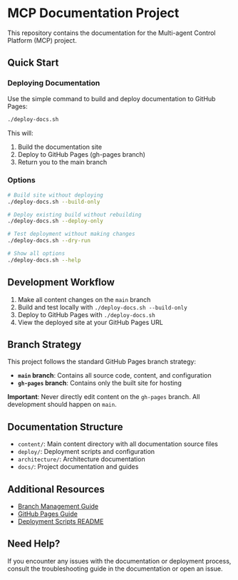 # MCP Documentation Project

This repository contains the documentation for the Multi-agent Control Platform (MCP) project.

## Quick Start

### Deploying Documentation

Use the simple command to build and deploy documentation to GitHub Pages:

```bash
./deploy-docs.sh
```

This will:
1. Build the documentation site
2. Deploy to GitHub Pages (gh-pages branch)
3. Return you to the main branch

### Options

```bash
# Build site without deploying
./deploy-docs.sh --build-only

# Deploy existing build without rebuilding
./deploy-docs.sh --deploy-only

# Test deployment without making changes
./deploy-docs.sh --dry-run

# Show all options
./deploy-docs.sh --help
```

## Development Workflow

1. Make all content changes on the `main` branch
2. Build and test locally with `./deploy-docs.sh --build-only`
3. Deploy to GitHub Pages with `./deploy-docs.sh`
4. View the deployed site at your GitHub Pages URL

## Branch Strategy

This project follows the standard GitHub Pages branch strategy:

- **`main` branch**: Contains all source code, content, and configuration
- **`gh-pages` branch**: Contains only the built site for hosting

**Important**: Never directly edit content on the `gh-pages` branch. All development should happen on `main`.

## Documentation Structure

- `content/`: Main content directory with all documentation source files
- `deploy/`: Deployment scripts and configuration
- `architecture/`: Architecture documentation
- `docs/`: Project documentation and guides

## Additional Resources

- [Branch Management Guide](deploy/docs/branch-management.md)
- [GitHub Pages Guide](deploy/docs/github-pages-guide.md)
- [Deployment Scripts README](deploy/scripts/README.md)

## Need Help?

If you encounter any issues with the documentation or deployment process, consult the troubleshooting guide in the documentation or open an issue.
